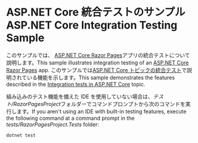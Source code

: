 # <a name="aspnet-core-integration-testing-sample"></a><span data-ttu-id="6fdf6-101">ASP.NET Core 統合テストのサンプル</span><span class="sxs-lookup"><span data-stu-id="6fdf6-101">ASP.NET Core Integration Testing Sample</span></span>

<span data-ttu-id="6fdf6-102">このサンプルでは、 [ASP.NET Core Razor Pages](https://docs.microsoft.com/aspnet/core/mvc/razor-pages)アプリの統合テストについて説明します。</span><span class="sxs-lookup"><span data-stu-id="6fdf6-102">This sample illustrates integration testing of an [ASP.NET Core Razor Pages](https://docs.microsoft.com/aspnet/core/mvc/razor-pages) app.</span></span> <span data-ttu-id="6fdf6-103">このサンプルでは[ASP.NET Core トピックの統合テスト](https://docs.microsoft.com/aspnet/core/test/integration-tests)で説明されている機能を示します。</span><span class="sxs-lookup"><span data-stu-id="6fdf6-103">This sample demonstrates the features described in the [Integration tests in ASP.NET Core](https://docs.microsoft.com/aspnet/core/test/integration-tests) topic.</span></span>

<span data-ttu-id="6fdf6-104">組み込みのテスト機能を備えた IDE を使用していない場合は、*テスト/RazorPagesProject*フォルダーでコマンドプロンプトから次のコマンドを実行します。</span><span class="sxs-lookup"><span data-stu-id="6fdf6-104">If you aren't using an IDE with built-in testing features, execute the following command at a command prompt in the *tests/RazorPagesProject.Tests* folder:</span></span>

```dotnetcli
dotnet test
```
